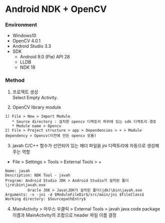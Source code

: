 # Android NDK + OpenCV

### Environment
  * Windows10
  * OpenCV 4.0.1
  * Android Studio 3.3
  * SDK
    * Android 9.0 (Pie) API 28
    * LLDB
    * NDK 19
  
### Method
1. 프로젝트 생성  
  Select Empty Activity.  
  
2. OpenCV library module  
 ```
 1) File > New > Import Module
    * Source directory : 설치한 opencv 디렉토리 하위에 있는 sdk 디렉토리 경로
    * Module name > Opencv  
 2) File > Project structure > app > Dependencies > + > Module dependency > Opencv(이전에 만든 opencv 모듈)
  ```
3. javah
 C/C++ 함수가 선언되어 있는 헤더 파일을 jni 디렉토리에 자동으로 생성해주는 역할
  * File > Settings > Tools > External Tools > + 
  ```
  Name: javah
  Description: NDK Tool - javah
  Program: Android Studio JDK > Android Studio가 설치된 폴더\jre\bin\javah.exe
            Oracle JDK > Java\JDK가 설치된 폴더(jdk)\bin\javah.exe
  Arguments: -v -jni -d $ModuleFileDir$/src/main/jni $FileClass$
  Working directory: $SourcepathEntry$
  ```
4. MainActivity > 마우스 우클릭 > External Tools > javah
 java code package 이름과 MainActivity의 조합으로 header 파일 이름 결정
